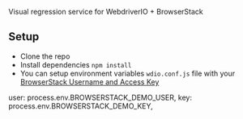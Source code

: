 Visual regression service for WebdriverIO + BrowserStack

## Setup
* Clone the repo
* Install dependencies `npm install`
* You can setup environment variables `wdio.conf.js` file with your [BrowserStack Username and Access Key](https://www.browserstack.com/accounts/settings)

user: process.env.BROWSERSTACK_DEMO_USER,
key: process.env.BROWSERSTACK_DEMO_KEY,
